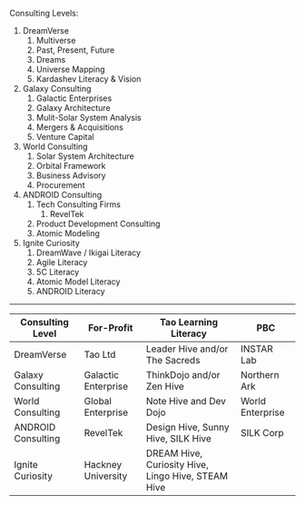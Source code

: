 Consulting Levels:

1.  DreamVerse
    1.  Multiverse
    2.  Past, Present, Future
    3.  Dreams
    4.  Universe Mapping
    5.  Kardashev Literacy & Vision
2.  Galaxy Consulting
    1.  Galactic Enterprises
    2.  Galaxy Architecture
    3.  Mulit-Solar System Analysis
    4.  Mergers & Acquisitions
    5.  Venture Capital
3.  World Consulting
    1.  Solar System Architecture
    2.  Orbital Framework
    3.  Business Advisory
    4.  Procurement
4.  ANDROID Consulting
    1.  Tech Consulting Firms
        1.  RevelTek
    2.  Product Development Consulting
    3.  Atomic Modeling
5.  Ignite Curiosity
    1.  DreamWave / Ikigai Literacy
    2.  Agile Literacy
    3.  5C Literacy
    4.  Atomic Model Literacy
    5.  ANDROID Literacy

---

| Consulting Level               | For-Profit               | Tao Learning Literacy          | PBC                                |
|---------------------|--------------------------|--------------------------------|-----------------------------------|
| DreamVerse           | Tao Ltd                  | Leader Hive and/or The Sacreds | INSTAR Lab                        |
| Galaxy Consulting    | Galactic Enterprise      | ThinkDojo and/or Zen Hive      | Northern Ark                      |
| World Consulting     | Global Enterprise        | Note Hive and Dev Dojo         | World Enterprise                  |
| ANDROID Consulting   | RevelTek                 | Design Hive, Sunny Hive, SILK Hive | SILK Corp                  |
| Ignite Curiosity     | Hackney University       | DREAM Hive, Curiosity Hive, Lingo Hive, STEAM Hive |                                  |
